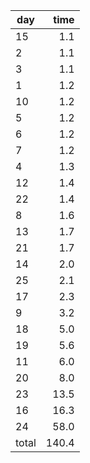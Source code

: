 | day | time |
|-----|-----:|
| 15 | 1.1 |
| 2 | 1.1 |
| 3 | 1.1 |
| 1 | 1.2 |
| 10 | 1.2 |
| 5 | 1.2 |
| 6 | 1.2 |
| 7 | 1.2 |
| 4 | 1.3 |
| 12 | 1.4 |
| 22 | 1.4 |
| 8 | 1.6 |
| 13 | 1.7 |
| 21 | 1.7 |
| 14 | 2.0 |
| 25 | 2.1 |
| 17 | 2.3 |
| 9 | 3.2 |
| 18 | 5.0 |
| 19 | 5.6 |
| 11 | 6.0 |
| 20 | 8.0 |
| 23 | 13.5 |
| 16 | 16.3 |
| 24 | 58.0 |
| total | 140.4 |

